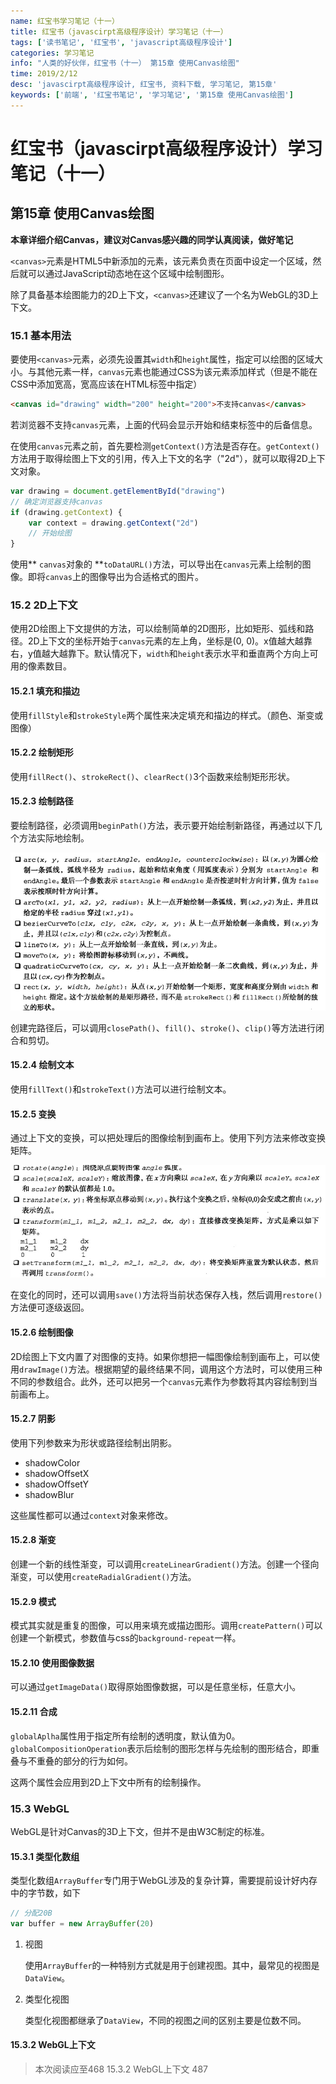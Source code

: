 ```yaml
---
name: 红宝书学习笔记（十一）
title: 红宝书（javascirpt高级程序设计）学习笔记（十一）
tags: ['读书笔记', '红宝书', 'javascript高级程序设计']
categories: 学习笔记
info: "人类的好伙伴，红宝书（十一） 第15章 使用Canvas绘图"
time: 2019/2/12
desc: 'javascirpt高级程序设计, 红宝书, 资料下载, 学习笔记, 第15章'
keywords: ['前端', '红宝书笔记', '学习笔记', '第15章 使用Canvas绘图']
---
```


# 红宝书（javascirpt高级程序设计）学习笔记（十一）

## 第15章 使用Canvas绘图

**本章详细介绍Canvas，建议对Canvas感兴趣的同学认真阅读，做好笔记**

`<canvas>`元素是HTML5中新添加的元素，该元素负责在页面中设定一个区域，然后就可以通过JavaScript动态地在这个区域中绘制图形。

除了具备基本绘图能力的2D上下文，`<canvas>`还建议了一个名为WebGL的3D上下文。

### 15.1 基本用法

要使用`<canvas>`元素，必须先设置其`width`和`height`属性，指定可以绘图的区域大小。与其他元素一样，`canvas`元素也能通过CSS为该元素添加样式（但是不能在CSS中添加宽高，宽高应该在HTML标签中指定）

```html
<canvas id="drawing" width="200" height="200">不支持canvas</canvas>
```

若浏览器不支持`canvas`元素，上面的代码会显示开始和结束标签中的后备信息。

在使用`canvas`元素之前，首先要检测`getContext()`方法是否存在。`getContext()`方法用于取得绘图上下文的引用，传入上下文的名字（"2d"），就可以取得2D上下文对象。

```javascript
var drawing = document.getElementById("drawing")
// 确定浏览器支持canvas
if (drawing.getContext) {
    var context = drawing.getContext("2d")
    // 开始绘图
}
```

使用** `canvas`对象的 **`toDataURL()`方法，可以导出在`canvas`元素上绘制的图像。即将`canvas`上的图像导出为合适格式的图片。

### 15.2 2D上下文

使用2D绘图上下文提供的方法，可以绘制简单的2D图形，比如矩形、弧线和路径。2D上下文的坐标开始于`canvas`元素的左上角，坐标是(0, 0)。x值越大越靠右，y值越大越靠下。默认情况下，`width`和`height`表示水平和垂直两个方向上可用的像素数目。

#### 15.2.1 填充和描边

使用`fillStyle`和`strokeStyle`两个属性来决定填充和描边的样式。（颜色、渐变或图像）

#### 15.2.2 绘制矩形

使用`fillRect()`、`strokeRect()`、`clearRect()`3个函数来绘制矩形形状。

#### 15.2.3 绘制路径

要绘制路径，必须调用`beginPath()`方法，表示要开始绘制新路径，再通过以下几个方法实际地绘制。

![canvas-path-function](../images/canvas-path-function.jpg)

创建完路径后，可以调用`closePath()`、`fill()`、`stroke()`、`clip()`等方法进行闭合和剪切。

#### 15.2.4 绘制文本

使用`fillText()`和`strokeText()`方法可以进行绘制文本。

#### 15.2.5 变换

通过上下文的变换，可以把处理后的图像绘制到画布上。使用下列方法来修改变换矩阵。

![canvas-transform](../images/canvas-transform.jpg)

在变化的同时，还可以调用`save()`方法将当前状态保存入栈，然后调用`restore()`方法便可逐级返回。

#### 15.2.6 绘制图像

2D绘图上下文内置了对图像的支持。如果你想把一幅图像绘制到画布上，可以使用`drawImage()`方法。根据期望的最终结果不同，调用这个方法时，可以使用三种不同的参数组合。此外，还可以把另一个`canvas`元素作为参数将其内容绘制到当前画布上。

#### 15.2.7 阴影

使用下列参数来为形状或路径绘制出阴影。

- shadowColor
- shadowOffsetX
- shadowOffsetY
- shadowBlur

这些属性都可以通过`context`对象来修改。

#### 15.2.8 渐变

创建一个新的线性渐变，可以调用`createLinearGradient()`方法。创建一个径向渐变，可以使用`createRadialGradient()`方法。

#### 15.2.9 模式

模式其实就是重复的图像，可以用来填充或描边图形。调用`createPattern()`可以创建一个新模式，参数值与css的`background-repeat`一样。

#### 15.2.10 使用图像数据

可以通过`getImageData()`取得原始图像数据，可以是任意坐标，任意大小。

#### 15.2.11 合成

`globalAplha`属性用于指定所有绘制的透明度，默认值为0。`globalCompositionOperation`表示后绘制的图形怎样与先绘制的图形结合，即重叠与不重叠的部分的行为如何。

这两个属性会应用到2D上下文中所有的绘制操作。

### 15.3 WebGL

WebGL是针对Canvas的3D上下文，但并不是由W3C制定的标准。

#### 15.3.1 类型化数组

类型化数组`ArrayBuffer`专门用于WebGL涉及的复杂计算，需要提前设计好内存中的字节数，如下

```javascript
// 分配20B
var buffer = new ArrayBuffer(20)
```

1. 视图

   使用`ArrayBuffer`的一种特别方式就是用于创建视图。其中，最常见的视图是`DataView`。

2. 类型化视图

   类型化视图都继承了`DataView`，不同的视图之间的区别主要是位数不同。

#### 15.3.2 WebGL上下文

> 本次阅读应至468 15.3.2 WebGL上下文  487